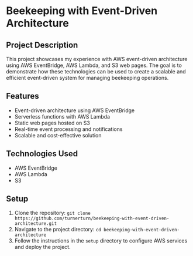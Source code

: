 # Beekeeping with Event-Driven Architecture

## Project Description
This project showcases my experience with AWS event-driven architecture using AWS EventBridge, AWS Lambda, and S3 web pages. The goal is to demonstrate how these technologies can be used to create a scalable and efficient event-driven system for managing beekeeping operations.

## Features
- Event-driven architecture using AWS EventBridge
- Serverless functions with AWS Lambda
- Static web pages hosted on S3
- Real-time event processing and notifications
- Scalable and cost-effective solution

## Technologies Used
- AWS EventBridge
- AWS Lambda
- S3

## Setup
1. Clone the repository: `git clone https://github.com/turnerturn/beekeeping-with-event-driven-architecture.git`
2. Navigate to the project directory: `cd beekeeping-with-event-driven-architecture`
3. Follow the instructions in the `setup` directory to configure AWS services and deploy the project.
